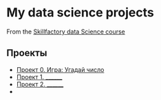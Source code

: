 # My data science projects
From the [Skillfactory data Science course](https://github.com/Black-Pantera/sf_data_science)

## Проекты
* [Проект 0. Игра: Угадай число](https://github.com/Black-Pantera/sf_data_science/tree/master)
* [Проект 1. ______](____)
* [Проект 2. ______](____)
* []()